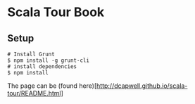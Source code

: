 # Scala Tour Book

## Setup

```
# Install Grunt
$ npm install -g grunt-cli
# install dependencies
$ npm install
```

The page can be (found here)[http://dcapwell.github.io/scala-tour/README.html]
